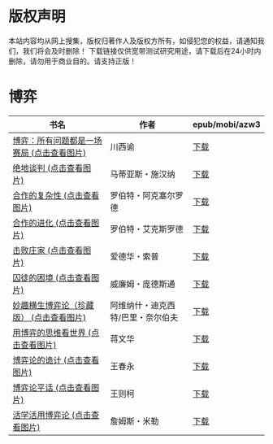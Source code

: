 # 版权声明

本站内容均从网上搜集，版权归著作人及版权方所有，如侵犯您的权益，请通知我们，我们将会及时删除！ 下载链接仅供宽带测试研究用途，请下载后在24小时内删除，请勿用于商业目的。请支持正版！

# 博弈

| 书名 | 作者 | epub/mobi/azw3 |
| --- | --- | --- |
| [博弈：所有问题都是一场赛局 (点击查看图片)](https://www.dushupai.com/attachment/2024/06/11/642f2a4e99fbb017.jpg) | 川西谕 | [下载](https://url89.ctfile.com/f/31084289-1375509700-04f1de?p=8866) |
| [绝地谈判 (点击查看图片)](https://www.dushupai.com/attachment/2024/06/08/abd993ff860e0cd3.jpg) | 马蒂亚斯・施汉纳 | [下载](https://url89.ctfile.com/f/31084289-1357051264-a28eeb?p=8866) |
| [合作的复杂性 (点击查看图片)](https://www.dushupai.com/attachment/2024/06/05/66ed4b15b70d609b.jpg) | 罗伯特・阿克塞尔罗德 | [下载](https://url89.ctfile.com/f/31084289-1357027483-d1a1a3?p=8866) |
| [合作的进化 (点击查看图片)](https://www.dushupai.com/attachment/2024/06/04/483bef5c5346f949.jpg) | 罗伯特・艾克斯罗德 | [下载](https://url89.ctfile.com/f/31084289-1357021090-b0978a?p=8866) |
| [击败庄家 (点击查看图片)](https://www.dushupai.com/attachment/2024/06/04/328673441176ee09.jpg) | 爱德华・索普 | [下载](https://url89.ctfile.com/f/31084289-1357020409-f64014?p=8866) |
| [囚徒的困境 (点击查看图片)](https://www.dushupai.com/attachment/2024/06/03/2cb1698a1b0ca782.jpg) | 威廉姆・庞德斯通 | [下载](https://url89.ctfile.com/f/31084289-1357015522-ed9831?p=8866) |
| [妙趣横生博弈论（珍藏版） (点击查看图片)](https://www.dushupai.com/attachment/2024/06/02/e65078bd853912af.jpg) | 阿维纳什・迪克西特/巴里・奈尔伯夫 | [下载](https://url89.ctfile.com/f/31084289-1357014160-37866b?p=8866) |
| [用博弈的思维看世界 (点击查看图片)](https://www.dushupai.com/attachment/2024/06/02/cce50d6d57f2306a.jpg) | 蒋文华 | [下载](https://url89.ctfile.com/f/31084289-1357014109-0ed381?p=8866) |
| [博弈论的诡计 (点击查看图片)](https://www.dushupai.com/attachment/2024/06/02/0db2afab9c41c8f9.jpg) | 王春永 | [下载](https://url89.ctfile.com/f/31084289-1357013656-8b275f?p=8866) |
| [博弈论平话 (点击查看图片)](https://www.dushupai.com/attachment/2024/06/02/102a9a771f085840.jpg) | 王则柯 | [下载](https://url89.ctfile.com/f/31084289-1357013665-39aa00?p=8866) |
| [活学活用博弈论 (点击查看图片)](https://www.dushupai.com/attachment/2024/06/01/1a102d887d366fb4.jpg) | 詹姆斯・米勒 | [下载](https://url89.ctfile.com/f/31084289-1357008469-ce766b?p=8866) |
